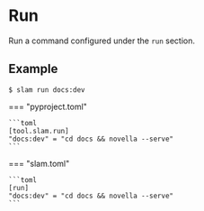 # Run

Run a command configured under the `run` section.

## Example

    $ slam run docs:dev

=== "pyproject.toml"

    ```toml
    [tool.slam.run]
    "docs:dev" = "cd docs && novella --serve"
    ```

=== "slam.toml"

    ```toml
    [run]
    "docs:dev" = "cd docs && novella --serve"
    ```
